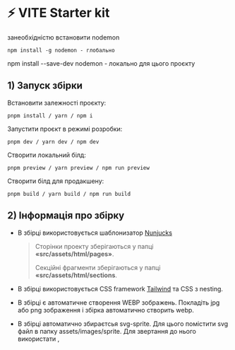 # ⚡ VITE Starter kit

занеобхідністю встановити nodemon

```
npm install -g nodemon - глобально

```
npm install --save-dev nodemon - локально для цього проєкту

## 1) Запуск збірки

Встановити залежності проєкту:

```
pnpm install / yarn / npm i
```

Запустити проєкт в режимі розробки:

```
pnpm dev / yarn dev / npm dev
```

Створити локальний білд:

```
pnpm preview / yarn preview / npm run preview
```

Створити білд для продакшену:

```
pnpm build / yarn build / npm run build
```

## 2) Інформація про збірку

- В збірці використовується шаблонизатор
  [Nunjucks](https://mozilla.github.io/nunjucks/templating.html)

  > Сторінки проекту зберігаються у папці **«src/assets/html/pages»**.
  >
  > Секційні фрагменти зберігаються у папці **«src/assets/html/sections**.

- В збірці використовується CSS framework [Tailwind](https://tailwindcss.com/docs/installation) та
  CSS з nesting.


- В збірці є автоматичне створення WEBP зображень. Покладіть jpg або png зображення і збірка
  автоматично створить webp.

- В збірці автоматично збираєтсья svg-sprite. Для цього помістити svg файл в папку
  assets/images/sprite. Для звертання до нього використати
  <use xlink:href="/spritemap.svg#svg-name"></use>,
